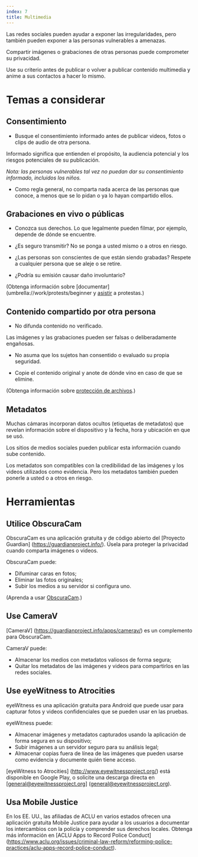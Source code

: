 ```yaml
---
index: 7
title: Multimedia
---
```

Las redes sociales pueden ayudar a exponer las irregularidades, pero también pueden exponer a las personas vulnerables a amenazas.

Compartir imágenes o grabaciones de otras personas puede comprometer su privacidad.

Use su criterio antes de publicar o volver a publicar contenido multimedia y anime a sus contactos a hacer lo mismo.

# Temas a considerar

## Consentimiento

*   Busque el consentimiento informado antes de publicar videos, fotos o clips de audio de otra persona.

Informado significa que entienden el propósito, la audiencia potencial y los riesgos potenciales de su publicación.

*Nota: las personas vulnerables tal vez no puedan dar su consentimiento informado, incluidos los niños.*

*   Como regla general, no comparta nada acerca de las personas que conoce, a menos que se lo pidan o ya lo hayan compartido ellos.

## Grabaciones en vivo o públicas

*   Conozca sus derechos. Lo que legalmente pueden filmar, por ejemplo, depende de dónde se encuentre.

*   ¿Es seguro transmitir? No se ponga a usted mismo o a otros en riesgo.

*   ¿Las personas son conscientes de que están siendo grabadas? Respete a cualquier persona que se aleje o se retire.

*   ¿Podría su emisión causar daño involuntario?

(Obtenga información sobre [documentar](umbrella://work/protests/beginner y [asistir](umbrella://work/protests/advanced) a protestas.)

## Contenido compartido por otra persona

*   No difunda contenido no verificado.

Las imágenes y las grabaciones pueden ser falsas o deliberadamente engañosas.

*   No asuma que los sujetos han consentido o evaluado su propia seguridad.

*   Copie el contenido original y anote de dónde vino en caso de que se elimine.

(Obtenga información sobre [protección de archivos](umbrella://information/protecting-files).)

## Metadatos

Muchas cámaras incorporan datos ocultos (etiquetas de metadatos) que revelan información sobre el dispositivo y la fecha, hora y ubicación en que se usó.

Los sitios de medios sociales pueden publicar esta información cuando sube contenido.

Los metadatos son compatibles con la credibilidad de las imágenes y los videos utilizados como evidencia. Pero los metadatos también pueden ponerle a usted o a otros en riesgo.

# Herramientas

## Utilice ObscuraCam

ObscuraCam es una aplicación gratuita y de código abierto del [Proyecto Guardian] (https://guardianproject.info/). Úsela para proteger la privacidad cuando comparta imágenes o videos.

ObscuraCam puede:

*   Difuminar caras en fotos;
*   Eliminar las fotos originales;
*   Subir los medios a su servidor si configura uno.

(Aprenda a usar [ObscuraCam](umbrella://tools/messaging/s_obscuracam.md).)

## Use CameraV

[CameraV] (https://guardianproject.info/apps/camerav/) es un complemento para ObscuraCam.

CameraV puede:

*   Almacenar los medios con metadatos valiosos de forma segura;
*   Quitar los metadatos de las imágenes y videos para compartirlos en las redes sociales.

## Use eyeWitness to Atrocities 

eyeWitness es una aplicación gratuita para Android que puede usar para capturar fotos y videos confidenciales que se pueden usar en las pruebas.

eyeWitness puede:

*   Almacenar imágenes y metadatos capturados usando la aplicación de forma segura en su dispositivo;
*   Subir imágenes a un servidor seguro para su análisis legal;
*   Almacenar copias fuera de línea de las imágenes que pueden usarse como evidencia y documente quién tiene acceso.

[eyeWitness to Atrocities] (http://www.eyewitnessproject.org/) está disponible en Google Play, o solicite una descarga directa en [general@eyewitnessproject.org] (general@eyewitnessproject.org).

## Usa Mobile Justice

En los EE. UU., las afiliadas de ACLU en varios estados ofrecen una aplicación gratuita Mobile Justice para ayudar a los usuarios a documentar los intercambios con la policía y comprender sus derechos locales. Obtenga más información en [ACLU Apps to Record Police Conduct] (https://www.aclu.org/issues/criminal-law-reform/reforming-police-practices/aclu-apps-record-police-conduct).